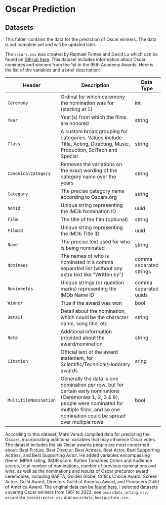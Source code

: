 # Oscar Prediction

## Datasets
This folder contains the data for the prediction of Oscar winners. The data is not complete yet and will be updated later.

The `oscars.csv` was created by Raphael Fontes and David Lu which can be found on [GitHub here](https://github.com/DLu/oscar_data/blob/main/oscars.csv). 
This dataset includes information about Oscar nominees and winners from the 1st to the 95th Academy Awards. Here is the list of the variables and a brief description:


| Header       | Description                              | Data Type |
| ------------ | ---------------------------------------- | --------- |
| `Ceremony` | Ordinal for which ceremony the nomination was for (starting at 1)| int |
| `Year` | Year(s) from which the films are honored | string |
| `Class` | A custom broad grouping for categories. Values include: Title, Acting, Directing, Music, Production, SciTech and Special | string |
| `CanonicalCategory` | Removes the variations on the exact wording of the category name over the years | string |
| `Category` | The precise category name according to Oscars.org | string |
| `NomId` | Unique string representing the IMDb Nomination ID | uuid |
| `Film` | The title of the film (optional) | string |
| `FilmId` | Unique string representing the IMDb Title ID | uuid |
| `Name` | The precise text used for who is being nominated | string |
| `Nominees` | The names of who is nominated in a comma separated list (without any extra text like "Written by") | comma separated strings |
| `NomineeIds` | Unique strings (or question marks) representing the IMDb Name ID | comma separated uuids |
| `Winner` | True if the award was won | bool |
| `Detail` | Detail about the nomination, which could be the character name, song title, etc. | string |
| `Note` | Additional information provided about the award/nomination | string |
| `Citation` | Official text of the award statement, for Scientific/Technical/Honorary awards | sring |
| `MultifilmNomination` | Generally the data is one nomination per row, but for certain early nominations (Ceremonies 1, 2, 3 & 8), people were nominated for multiple films, and so one nomination could be spread over multiple rows | bool |


According to this dataset, Mate Varadi compiled data for predicting the Oscars, incorporating additional variables that may influence Oscar votes. The dataset includes the six Oscar awards people are most concerned about: Best Picture, Best Director, Best Actress, Best Actor, Best Supporting Actress, and Best Supporting Actor. He added variables encompassing Genre, MPAA rating, IMDB score, Rotten Tomatoes Critics and Audience scores, total number of nominations, number of previous nominations and wins, as well as the nominations and results of Oscar precursor award ceremonies, including BAFTA, Golden Globe, Critics Choice Award, Screen Actors Guild Award, Directors Guild of America Award, and Producers Guild of America Award. The original data can be [found here](https://github.com/MateVaradi/OscarPrediction/tree/main/data). I selected datasets covering Oscar winners from 1961 to 2022, see `oscardata_acting.csv`, `oscardata_bestdirector.csv` and `oscardata_bestpicture.csv`.
